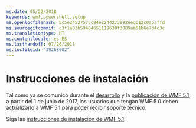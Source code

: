 ```yaml
---
ms.date: 05/22/2018
keywords: wmf,powershell,setup
ms.openlocfilehash: 5c5e24527575c84e2244273992eedb12c0abaffd
ms.sourcegitcommit: c3f1a83b59484651119630f3089aa51b6e7d4c3c
ms.translationtype: HT
ms.contentlocale: es-ES
ms.lasthandoff: 07/26/2018
ms.locfileid: "39268602"
---
```

# <a name="installation-instructions"></a>Instrucciones de instalación

Tal como ya se comunicó durante el [desarrollo](https://blogs.msdn.microsoft.com/powershell/2016/04/06/windows-management-framework-5-0-updates-and-wmf-5-1/) y la [publicación de WMF 5.1](https://blogs.msdn.microsoft.com/powershell/2017/03/28/windows-management-framework-wmf-5-1-now-in-microsoft-update-catalog/), a partir del 1 de junio de 2017, los usuarios que tengan WMF 5.0 deben actualizarlo a WMF 5.1 para poder recibir soporte técnico.

Siga las [instrucciones de instalación de WMF 5.1](../5.1/install-configure.md).

